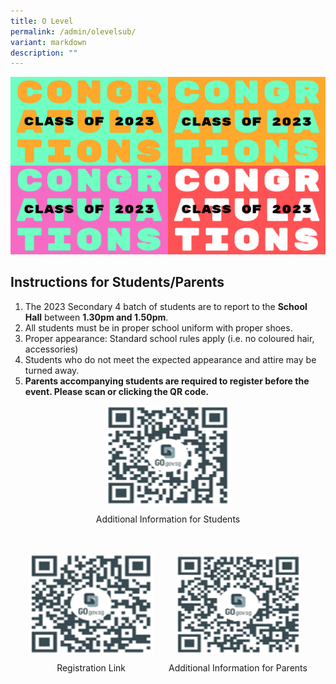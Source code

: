 ```yaml
---
title: O Level
permalink: /admin/olevelsub/
variant: markdown
description: ""
---
```

<img src="/images/Annoucement/O_level/congrats.png"> 

<h2>Instructions for Students/Parents</h2>
<ol>
	<li>The 2023 Secondary 4 batch of students are to report to the <b>School Hall</b> between <b>1.30pm and 1.50pm</b>.</li>
	<li>All students must be in proper school uniform with proper shoes.</li>
	<li>Proper appearance: Standard school rules apply (i.e. no coloured hair, accessories)</li>
	<li>Students who do not meet the expected appearance and attire may be turned away. </li>
	<li><b>Parents accompanying students are required to register before the event. Please scan or clicking the QR code.</b></li>
</ol>
<div style="text-align: center;">
  <a href="https://go.gov.sg/tkgs-infoforstud" target="_blank" rel="noopener">
    <img style="width: 200px; height: 160px;" src="/images/Annoucement/O_level/tkgs_infoforstud.png">
  </a>
  <p style="text-align: center; margin-top: 10px;">Additional Information for Students</p>
</div>
<br>
<br>
<div style="text-align: center;">
  <div style="display: inline-block; text-align: center; margin-right: 20px;">
    <a href="https://go.gov.sg/2023olvl-parent" target="_blank" rel="noopener">
      <img style="width: 200px; height: 160px;" src="/images/Annoucement/O_level/tkgs_parentsreg.png">
    </a>
    <p style="text-align: center; margin-top: 10px;">Registration Link</p>
  </div>
  <div style="display: inline-block; text-align: center;">
    <a href="https://go.gov.sg/tkgs-infoforparents" target="_blank" rel="noopener">
      <img style="width: 200px; height: 160px;" src="/images/Annoucement/O_level/tkgs_infoforparents.png">
    </a>
    <p style="text-align: center; margin-top: 10px;">Additional Information for Parents</p>
  </div>
</div>